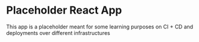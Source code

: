 # Placeholder React App

This app is a placeholder meant for some learning purposes on CI + CD and deployments over different infrastructures
